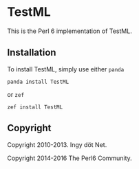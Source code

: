 # TestML

This is the Perl 6 implementation of TestML.

## Installation

To install TestML, simply use either `panda`

    panda install TestML

or `zef`

    zef install TestML


## Copyright

Copyright 2010-2013. Ingy döt Net.

Copyright 2014-2016 The Perl6 Community.
